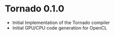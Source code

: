 # Tornado 0.1.0 

  * Initial Implementation of the Tornado compiler
  * Initial GPU/CPU code generation for OpenCL 
